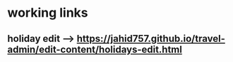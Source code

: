 # working links

## holiday edit --> https://jahid757.github.io/travel-admin/edit-content/holidays-edit.html
